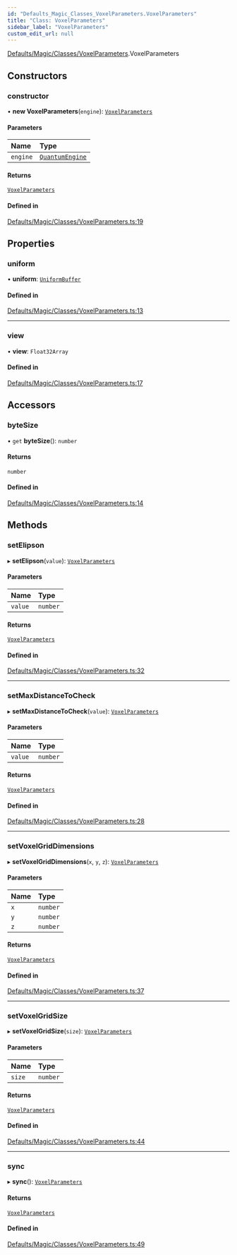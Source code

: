 ```yaml
---
id: "Defaults_Magic_Classes_VoxelParameters.VoxelParameters"
title: "Class: VoxelParameters"
sidebar_label: "VoxelParameters"
custom_edit_url: null
---
```


[Defaults/Magic/Classes/VoxelParameters](../modules/Defaults_Magic_Classes_VoxelParameters.md).VoxelParameters

## Constructors

### constructor

• **new VoxelParameters**(`engine`): [`VoxelParameters`](Defaults_Magic_Classes_VoxelParameters.VoxelParameters.md)

#### Parameters

| Name | Type |
| :------ | :------ |
| `engine` | [`QuantumEngine`](Engine_QuantumEngine.QuantumEngine.md) |

#### Returns

[`VoxelParameters`](Defaults_Magic_Classes_VoxelParameters.VoxelParameters.md)

#### Defined in

[Defaults/Magic/Classes/VoxelParameters.ts:19](https://github.com/lucasdamianjohnson/DivineVoxelEngine/blob/596fa7391478620ed460dfb4856ff0a763b91c49/divinevoxel/quantum-renderer/src/Defaults/Magic/Classes/VoxelParameters.ts#L19)

## Properties

### uniform

• **uniform**: [`UniformBuffer`](Core_Buffers_UniformBuffer.UniformBuffer.md)

#### Defined in

[Defaults/Magic/Classes/VoxelParameters.ts:13](https://github.com/lucasdamianjohnson/DivineVoxelEngine/blob/596fa7391478620ed460dfb4856ff0a763b91c49/divinevoxel/quantum-renderer/src/Defaults/Magic/Classes/VoxelParameters.ts#L13)

___

### view

• **view**: `Float32Array`

#### Defined in

[Defaults/Magic/Classes/VoxelParameters.ts:17](https://github.com/lucasdamianjohnson/DivineVoxelEngine/blob/596fa7391478620ed460dfb4856ff0a763b91c49/divinevoxel/quantum-renderer/src/Defaults/Magic/Classes/VoxelParameters.ts#L17)

## Accessors

### byteSize

• `get` **byteSize**(): `number`

#### Returns

`number`

#### Defined in

[Defaults/Magic/Classes/VoxelParameters.ts:14](https://github.com/lucasdamianjohnson/DivineVoxelEngine/blob/596fa7391478620ed460dfb4856ff0a763b91c49/divinevoxel/quantum-renderer/src/Defaults/Magic/Classes/VoxelParameters.ts#L14)

## Methods

### setElipson

▸ **setElipson**(`value`): [`VoxelParameters`](Defaults_Magic_Classes_VoxelParameters.VoxelParameters.md)

#### Parameters

| Name | Type |
| :------ | :------ |
| `value` | `number` |

#### Returns

[`VoxelParameters`](Defaults_Magic_Classes_VoxelParameters.VoxelParameters.md)

#### Defined in

[Defaults/Magic/Classes/VoxelParameters.ts:32](https://github.com/lucasdamianjohnson/DivineVoxelEngine/blob/596fa7391478620ed460dfb4856ff0a763b91c49/divinevoxel/quantum-renderer/src/Defaults/Magic/Classes/VoxelParameters.ts#L32)

___

### setMaxDistanceToCheck

▸ **setMaxDistanceToCheck**(`value`): [`VoxelParameters`](Defaults_Magic_Classes_VoxelParameters.VoxelParameters.md)

#### Parameters

| Name | Type |
| :------ | :------ |
| `value` | `number` |

#### Returns

[`VoxelParameters`](Defaults_Magic_Classes_VoxelParameters.VoxelParameters.md)

#### Defined in

[Defaults/Magic/Classes/VoxelParameters.ts:28](https://github.com/lucasdamianjohnson/DivineVoxelEngine/blob/596fa7391478620ed460dfb4856ff0a763b91c49/divinevoxel/quantum-renderer/src/Defaults/Magic/Classes/VoxelParameters.ts#L28)

___

### setVoxelGridDimensions

▸ **setVoxelGridDimensions**(`x`, `y`, `z`): [`VoxelParameters`](Defaults_Magic_Classes_VoxelParameters.VoxelParameters.md)

#### Parameters

| Name | Type |
| :------ | :------ |
| `x` | `number` |
| `y` | `number` |
| `z` | `number` |

#### Returns

[`VoxelParameters`](Defaults_Magic_Classes_VoxelParameters.VoxelParameters.md)

#### Defined in

[Defaults/Magic/Classes/VoxelParameters.ts:37](https://github.com/lucasdamianjohnson/DivineVoxelEngine/blob/596fa7391478620ed460dfb4856ff0a763b91c49/divinevoxel/quantum-renderer/src/Defaults/Magic/Classes/VoxelParameters.ts#L37)

___

### setVoxelGridSize

▸ **setVoxelGridSize**(`size`): [`VoxelParameters`](Defaults_Magic_Classes_VoxelParameters.VoxelParameters.md)

#### Parameters

| Name | Type |
| :------ | :------ |
| `size` | `number` |

#### Returns

[`VoxelParameters`](Defaults_Magic_Classes_VoxelParameters.VoxelParameters.md)

#### Defined in

[Defaults/Magic/Classes/VoxelParameters.ts:44](https://github.com/lucasdamianjohnson/DivineVoxelEngine/blob/596fa7391478620ed460dfb4856ff0a763b91c49/divinevoxel/quantum-renderer/src/Defaults/Magic/Classes/VoxelParameters.ts#L44)

___

### sync

▸ **sync**(): [`VoxelParameters`](Defaults_Magic_Classes_VoxelParameters.VoxelParameters.md)

#### Returns

[`VoxelParameters`](Defaults_Magic_Classes_VoxelParameters.VoxelParameters.md)

#### Defined in

[Defaults/Magic/Classes/VoxelParameters.ts:49](https://github.com/lucasdamianjohnson/DivineVoxelEngine/blob/596fa7391478620ed460dfb4856ff0a763b91c49/divinevoxel/quantum-renderer/src/Defaults/Magic/Classes/VoxelParameters.ts#L49)
